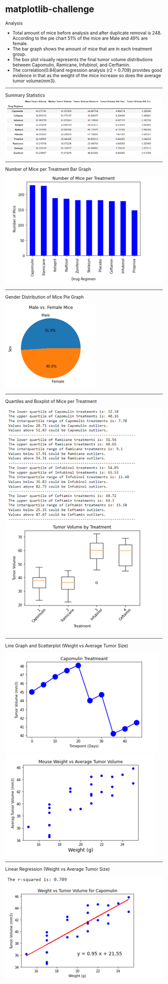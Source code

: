 # matplotlib-challenge

Analysis
- Total amount of mice before analysis and after duplicate removal is 248. According to the pie chart 51% of the mice are Male and 49% are female.
- The bar graph shows the amount of mice that are in each treatment group.
- The box plot visually represents the final tumor volume distributions between Capomulin, Ramicane, Infubinol, and Cerftamin.
- The correlation(0.84)and regression analysis (r2 = 0.709) provides good evidence in that as the weight of the mice increase so does the average tumor volume(mm3).

_______________________________________________________________________________________

Summary Statistics
![image](https://github.com/oas95/matplotlib-challenge/blob/main/Pymaceuticals/images/Summary_Stats.png)

_______________________________________________________________________________________

Number of Mice per Treatment Bar Graph

![image](https://github.com/oas95/matplotlib-challenge/blob/main/Pymaceuticals/images/NumMice_perTreatment.png)

_______________________________________________________________________________________

Gender Distribution of Mice Pie Graph

![image](https://github.com/oas95/matplotlib-challenge/blob/main/Pymaceuticals/images/Gender_Distribution.png)

_______________________________________________________________________________________

Quartiles and Boxplot of Mice per Treatment

![image](https://github.com/oas95/matplotlib-challenge/blob/main/Pymaceuticals/images/Quartilespng.png) 
![image](https://github.com/oas95/matplotlib-challenge/blob/main/Pymaceuticals/images/BoxPlot.png)

_______________________________________________________________________________________

Line Graph and Scatterplot (Weight vs Average Tumor Size)

![image](https://github.com/oas95/matplotlib-challenge/blob/main/Pymaceuticals/images/Lineplot.png)
![image](https://github.com/oas95/matplotlib-challenge/blob/main/Pymaceuticals/images/Scatterplot.png)

_______________________________________________________________________________________

Linear Regression (Weight vs Average Tumor Size)

![image](https://github.com/oas95/matplotlib-challenge/blob/main/Pymaceuticals/images/LinearRegression.png)
